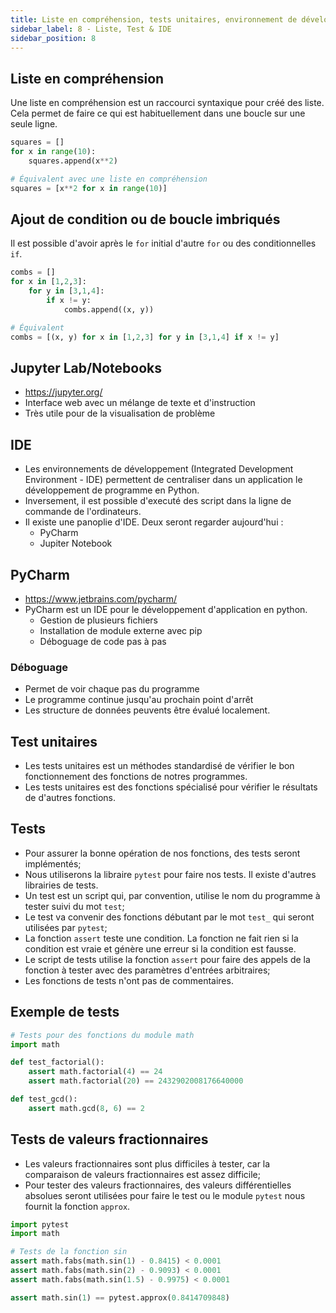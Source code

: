 ```yaml
---
title: Liste en compréhension, tests unitaires, environnement de développement
sidebar_label: 8 - Liste, Test & IDE
sidebar_position: 8
---
```


## Liste en compréhension

Une liste en compréhension est un raccourci syntaxique pour créé des liste. Cela permet de faire ce qui est habituellement dans une boucle sur une seule ligne.

```python
squares = []
for x in range(10):
    squares.append(x**2)

# Équivalent avec une liste en compréhension
squares = [x**2 for x in range(10)]
```

## Ajout de condition ou de boucle imbriqués

Il est possible d'avoir après le `for` initial d'autre `for` ou des conditionnelles `if`.

```python
combs = []
for x in [1,2,3]:
    for y in [3,1,4]:
        if x != y:
            combs.append((x, y))

# Équivalent
combs = [(x, y) for x in [1,2,3] for y in [3,1,4] if x != y]
```

## Jupyter Lab/Notebooks

* https://jupyter.org/
* Interface web avec un mélange de texte et d'instruction
* Très utile pour de la visualisation de problème

## IDE

* Les environnements de développement (Integrated Development Environment - IDE) permettent de centraliser dans un application le développement de programme en Python.
* Inversement, il est possible d'executé des script dans la ligne de commande de l'ordinateurs.
* Il existe une panoplie d'IDE. Deux seront regarder aujourd'hui :
  * PyCharm
  * Jupiter Notebook

## PyCharm
* https://www.jetbrains.com/pycharm/
* PyCharm est un IDE pour le développement d'application en python.
  * Gestion de plusieurs fichiers
  * Installation de module externe avec pip
  * Déboguage de code pas à pas

### Déboguage
* Permet de voir chaque pas du programme
* Le programme continue jusqu'au prochain point d'arrêt
* Les structure de données peuvents être évalué localement.

## Test unitaires

* Les tests unitaires est un méthodes standardisé de vérifier le bon fonctionnement des fonctions de notres programmes. 
* Les tests unitaires est des fonctions spécialisé pour vérifier le résultats de d'autres fonctions.

## Tests
* Pour assurer la bonne opération de nos fonctions, des tests seront implémentés;
* Nous utiliserons la libraire `pytest` pour faire nos tests. Il existe d'autres librairies de tests.
* Un test est un script qui, par convention, utilise le nom du programme à tester suivi du mot `test`;
* Le test va convenir des fonctions débutant par le mot `test_` qui seront utilisées par `pytest`;
* La fonction `assert` teste une condition. La fonction ne fait rien si la condition est vraie et génère une erreur si la condition est fausse.
* Le script de tests utilise la fonction `assert` pour faire des appels de la fonction à tester avec des paramètres d'entrées arbitraires;
* Les fonctions de tests n'ont pas de commentaires.

## Exemple de tests
~~~python
# Tests pour des fonctions du module math
import math

def test_factorial():
    assert math.factorial(4) == 24
    assert math.factorial(20) == 2432902008176640000

def test_gcd():
    assert math.gcd(8, 6) == 2
~~~


## Tests de valeurs fractionnaires
* Les valeurs fractionnaires sont plus difficiles à tester, car la comparaison de valeurs fractionnaires est assez difficile;
* Pour tester des valeurs fractionnaires, des valeurs différentielles absolues seront utilisées pour faire le test ou le module `pytest` nous fournit la fonction `approx`.

~~~python
import pytest
import math

# Tests de la fonction sin
assert math.fabs(math.sin(1) - 0.8415) < 0.0001
assert math.fabs(math.sin(2) - 0.9093) < 0.0001 
assert math.fabs(math.sin(1.5) - 0.9975) < 0.0001 

assert math.sin(1) == pytest.approx(0.8414709848)
~~~
